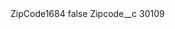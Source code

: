 <?xml version="1.0" encoding="UTF-8"?>
<CustomMetadata xmlns="http://soap.sforce.com/2006/04/metadata" xmlns:xsi="http://www.w3.org/2001/XMLSchema-instance" xmlns:xsd="http://www.w3.org/2001/XMLSchema">
    <label>ZipCode1684</label>
    <protected>false</protected>
    <values>
        <field>Zipcode__c</field>
        <value xsi:type="xsd:string">30109</value>
    </values>
</CustomMetadata>
